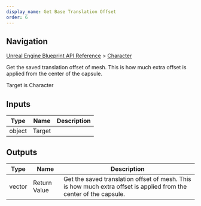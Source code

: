 ```yaml
---
display_name: Get Base Translation Offset
order: 6
---
```

## Navigation

[Unreal Engine Blueprint API Reference](https://dev.epicgames.com/documentation/en-us/unreal-engine/BlueprintAPI) > [Character](https://dev.epicgames.com/documentation/en-us/unreal-engine/BlueprintAPI/Character)

Get the saved translation offset of mesh. This is how much extra offset is applied from the center of the capsule.

Target is Character

## Inputs

| Type | Name | Description |
| --- | --- | --- |
| object | Target |  |

## Outputs

| Type | Name | Description |
| --- | --- | --- |
| vector | Return Value | Get the saved translation offset of mesh. This is how much extra offset is applied from the center of the capsule. |
